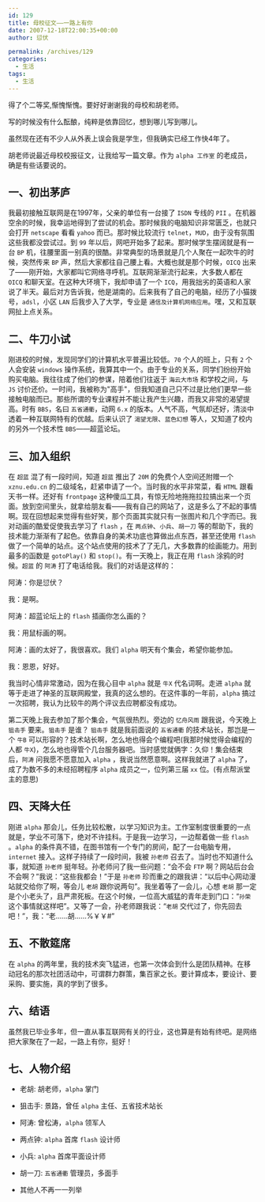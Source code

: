 ```yaml
---
id: 129
title: 母校征文——一路上有你
date: 2007-12-18T22:00:35+00:00
author: 愆伏

permalink: /archives/129
categories:
  - 生活
tags:
  - 生活
---
```

得了个二等奖,惭愧惭愧。要好好谢谢我的母校和胡老师。
  
写的时候没有什么酝酿，纯粹是依靠回忆，想到哪儿写到哪儿。
  
虽然现在还有不少人从外表上误会我是学生，但我确实已经工作快4年了。

  
胡老师说最近母校校报征文，让我给写一篇文章。作为 `alpha 工作室` 的老成员，确是有些话要说的。

## 一、初出茅庐

我最初接触互联网是在1997年，父亲的单位有一台接了 `ISDN` 专线的 `PII` 。在机器空余的时候，我幸运地得到了尝试的机会。那时候我的电脑知识非常匮乏，也就只会打开 `netscape` 看看 `yahoo` 而已。那时候比较流行 `telnet`，`MUD`，由于没有氛围这些我都没尝试过。到 `99` 年以后，网吧开始多了起来。那时候学生摆阔就是有一台 `BP` 机，往腰里面一别真的很酷。非常典型的场景就是几个人聚在一起吹牛的时候，突然传来 `BP` 声，然后大家都往自己腰上看。大概也就是那个时候，`OICQ` 出来了——刚开始，大家都叫它网络寻呼机。互联网渐渐流行起来，大多数人都在 `OICQ` 和聊天室。在这种大环境下，我却申请了一个 `ICQ`，用我拙劣的英语和人家说了半天。最后对方告诉我，他是湖南的。后来我有了自己的电脑，经历了小猫拨号，`adsl`，小区 `LAN` 后我步入了大学，专业是 `通信及计算机网络应用`。嘿，又和互联网扯上点关系。

## 二、牛刀小试

刚进校的时候，发现同学们的计算机水平普遍比较低。`70` 个人的班上，只有 `2` 个人会安装 `windows` 操作系统，我算其中一个。由于专业的关系，同学们纷纷开始购买电脑。我往往成了他们的参谋，陪着他们往返于 `海云大市场` 和学校之间，与 `JS` 讨价还价。一时间，我被称为"高手"，但我知道自己只不过是比他们更早一些接触电脑而已。那些所谓的专业课程并不能让我产生兴趣，而我又非常的渴望提高。时有 `BBS`，名曰 `五省通衢`，动网 `6.x` 的版本。人气不高，气氛却还好，清淡中透着一种互联网特有的优越。后来认识了 `渴望无限`、`蓝色幻想` 等人，又知道了校内的另外一个技术性 `BBS`——超蓝论坛。

## 三、加入组织

在 `超蓝` 混了有一段时间，知道 `超蓝` 推出了 `20M` 的免费个人空间还附赠一个 `xznu.edu.cn` 的二级域名，赶紧申请了一个。当时我的水平非常菜，看 `HTML` 跟看天书一样。还好有 `frontpage` 这种傻瓜工具，有惊无险地拖拖拉拉搞出来一个页面。放到空间里头，就拿给朋友看——我有自己的网站了，这是多么了不起的事情啊。现在回想起来觉得有些好笑，那个页面其实就只有一张图片和几个字而已。我对动画的酷爱促使我去学习了 `flash` ，在 `两点钟`、`小兵`、`胡一刀` 等的帮助下，我的技术能力渐渐有了起色。依靠自身的美术功底也算做出点东西，甚至还使用 `flash` 做了一个简单的站点。这个站点使用的技术了了无几，大多数靠的绘画能力。用到最多的函数是 `gotoPlay()` 和 `stop()`。有一天晚上，我正在用 `flash` 涂鸦的时候。`超蓝` 的 `阿涛` 打了电话给我。我们的对话是这样的：
  
阿涛：你是愆伏？
  
我：是啊。
  
阿涛：超蓝论坛上的 `flash` 插画你怎么画的？
  
我：用鼠标画的啊。
  
阿涛：画的太好了，我很喜欢。我们 `alpha` 明天有个集会，希望你能参加。
  
我：恩恩，好好。
  
我当时心情非常激动，因为在我心目中 `alpha` 就是 `牛X` 代名词啊。走进 `alpha` 就等于走进了神圣的互联网殿堂，我真的这么想的。在这件事的一年前，`alpha` 搞过一次招聘，我认为比较牛的两个评议去应聘都没有成功。

第二天晚上我去参加了那个集会，气氛很热烈。旁边的 `忆舟风雨` 跟我说，今天晚上 `狙击手` 要来。`狙击手` 是谁？ `狙击手` 就是我前面说的 `五省通衢` 的技术站长，那岂是一个 `牛B` 可以形容的？技术站长啊，怎么地也得会个编程吧(我那时候觉得会编程的人都 `牛X`)，怎么地也得管个几台服务器吧。当时感觉就俩字：久仰！集会结束后，`阿涛` 问我愿不愿意加入 `alpha` ，我说当然愿意啊。这样我就进了 `alpha` 了，成了为数不多的未经招聘程序 `alpha` 成员之一，位列第三届 `xx` 位。(有点帮派堂主的意思)

## 四、天降大任

刚进 `alpha` 那会儿，任务比较松散，以学习知识为主。工作室制度很重要的一点就是，学业不可落下，绝对不许挂科。于是我一边学习，一边帮着做一些 `flash` 。`alpha` 的条件真不错，在图书馆有一个专门的房间，配了一台电脑专用，`internet` 接入。这样子持续了一段时间，我被 `孙老师` 召去了。当时也不知道什么事，就知道 `孙老师` 挺年轻。孙老师问了我一些问题：“会不会 `FTP` 啊？网站后台会不会啊？”我说：“这些我都会！”于是 `孙老师` 珍而重之的跟我讲：“以后中心网动漫站就交给你了啊，等会儿 `老胡` 跟你说两句”。我坐着等了一会儿，心想 `老胡` 那一定是个小老头了，且严肃死板。在这个时候，一位高大威猛的青年走到门口：“`孙荣` 这个事情就这样吧”。又等了一会，孙老师跟我说：“`老胡` 交代过了，你先回去吧！”，我：“老……胡……%￥￥#”

## 五、不散筵席

在 `alpha` 的两年里，我的技术突飞猛进，也第一次体会到什么是团队精神。在移动冠名的那次社团活动中，可谓群力群策，集百家之长。要计算成本，要设计、要采购、要实施，真的学到了很多。

## 六、结语

虽然我已毕业多年，但一直从事互联网有关的行业，这也算是有始有终吧。是网络把大家聚在了一起，一路上有你，挺好！
  
## 七、人物介绍
  
- 老胡: 胡老师，`alpha` 掌门
  
- 狙击手: 景路，曾任 `alpha` 主任、五省技术站长
  
- 阿涛: 曾松涛，`alpha` 领军人
  
- 两点钟: `alpha` 首席 `flash` 设计师
  
- 小兵: `alpha` 首席平面设计师
  
- 胡一刀: `五省通衢` 管理员，多面手
  
- 其他人不再一一列举